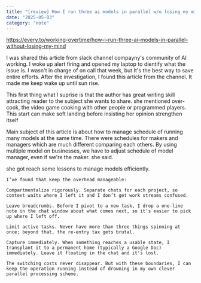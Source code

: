 ```yaml
---
title: "[review] How I run three ai models in parallel w/o losing my mind"
date: "2025-05-03"
category: "note"
---
```


https://every.to/working-overtime/how-i-run-three-ai-models-in-parallel-without-losing-my-mind


I was shared this article from slack channel compayny's community of AI working. I woke up alert firing and opened my laptop to dientify  what the issue is. I wasn't in charge of on call that week, but It's the best way to save entire efforts. After the investigation, I found this article from the channel. It made me keep wake up until sun rise. 

This first thing what I suprise is that the author has great writing skill attracting reader to the subject she wants to share. she mentioned over-cook, the video game cooking with other people or programmed players. This start can make soft landing before insisting her opinion strengthen itself


Main subject of this article is about how to manage schedule of running many models at the same time. There were schedules for makers and managers which are much different comparing each others. By using multiple model on businesses, we have to adjust schedule of model manager, even if we're the maker. she said. 


she got reach some lessons to manage models efficiently. 

```
I’ve found that keep the overhead manageable:

Compartmentalize rigorously. Separate chats for each project, so context waits where I left it and I don’t get work streams confused.

Leave breadcrumbs. Before I pivot to a new task, I drop a one-line note in the chat window about what comes next, so it’s easier to pick up where I left off.

Limit active tasks. Never have more than three things spinning at once; beyond that, the re-entry tax gets brutal.

Capture immediately. When something reaches a usable state, I transplant it to a permanent home (typically a Google Doc) immediately. Leave it floating in the chat and it's lost.

The switching costs never disappear. But with these boundaries, I can keep the operation running instead of drowning in my own clever parallel processing scheme.
```






